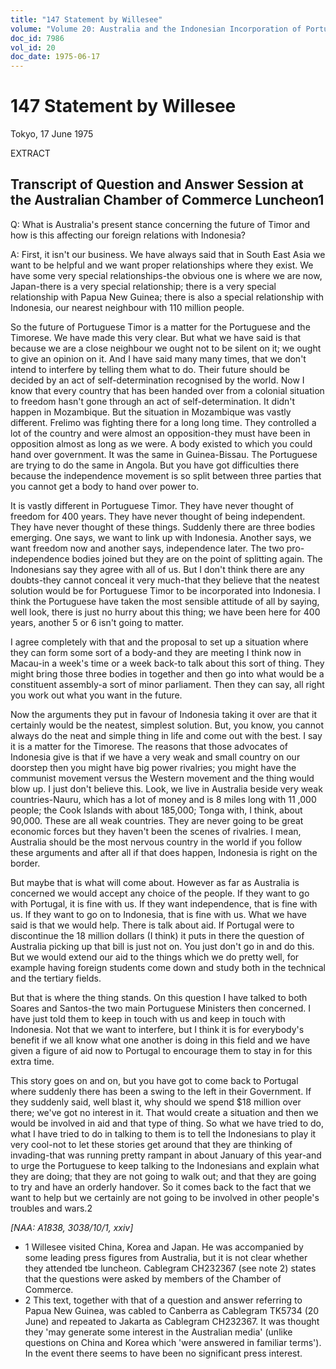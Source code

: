 ```yaml
---
title: "147 Statement by Willesee"
volume: "Volume 20: Australia and the Indonesian Incorporation of Portuguese Timor, 1974-1976"
doc_id: 7986
vol_id: 20
doc_date: 1975-06-17
---
```


# 147 Statement by Willesee

Tokyo, 17 June 1975

EXTRACT

## Transcript of Question and Answer Session at the Australian Chamber of Commerce Luncheon1

Q: What is Australia's present stance concerning the future of Timor and how is this affecting our foreign relations with Indonesia?

A: First, it isn't our business. We have always said that in South East Asia we want to be helpful and we want proper relationships where they exist. We have some very special relationships-the obvious one is where we are now, Japan-there is a very special relationship; there is a very special relationship with Papua New Guinea; there is also a special relationship with Indonesia, our nearest neighbour with 110 million people.

So the future of Portuguese Timor is a matter for the Portuguese and the Timorese. We have made this very clear. But what we have said is that because we are a close neighbour we ought not to be silent on it; we ought to give an opinion on it. And I have said many many times, that we don't intend to interfere by telling them what to do. Their future should be decided by an act of self-determination recognised by the world. Now I know that every country that has been handed over from a colonial situation to freedom hasn't gone through an act of self-determination. It didn't happen in Mozambique. But the situation in Mozambique was vastly different. Frelimo was fighting there for a long long time. They controlled a lot of the country and were almost an opposition-they must have been in opposition almost as long as we were. A body existed to which you could hand over government. It was the same in Guinea-Bissau. The Portuguese are trying to do the same in Angola. But you have got difficulties there because the independence movement is so split between three parties that you cannot get a body to hand over power to.

It is vastly different in Portuguese Timor. They have never thought of freedom for 400 years. They have never thought of being independent. They have never thought of these things. Suddenly there are three bodies emerging. One says, we want to link up with Indonesia. Another says, we want freedom now and another says, independence later. The two pro-independence bodies joined but they are on the point of splitting again. The Indonesians say they agree with all of us. But I don't think there are any doubts-they cannot conceal it very much-that they believe that the neatest solution would be for Portuguese Timor to be incorporated into Indonesia. I think the Portuguese have taken the most sensible attitude of all by saying, well look, there is just no hurry about this thing; we have been here for 400 years, another 5 or 6 isn't going to matter.

I agree completely with that and the proposal to set up a situation where they can form some sort of a body-and they are meeting I think now in Macau-in a week's time or a week back-to talk about this sort of thing. They might bring those three bodies in together and then go into what would be a constituent assembly-a sort of minor parliament. Then they can say, all right you work out what you want in the future.

Now the arguments they put in favour of Indonesia taking it over are that it certainly would be the neatest, simplest solution. But, you know, you cannot always do the neat and simple thing in life and come out with the best. I say it is a matter for the Timorese. The reasons that those advocates of Indonesia give is that if we have a very weak and small country on our doorstep then you might have big power rivalries; you might have the communist movement versus the Western movement and the thing would blow up. I just don't believe this. Look, we live in Australia beside very weak countries-Nauru, which has a lot of money and is 8 miles long with 11 ,000 people; the Cook Islands with about 185,000; Tonga with, I think, about 90,000. These are all weak countries. They are never going to be great economic forces but they haven't been the scenes of rivalries. I mean, Australia should be the most nervous country in the world if you follow these arguments and after all if that does happen, Indonesia is right on the border.

But maybe that is what will come about. However as far as Australia is concerned we would accept any choice of the people. If they want to go with Portugal, it is fine with us. If they want independence, that is fine with us. If they want to go on to Indonesia, that is fine with us. What we have said is that we would help. There is talk about aid. If Portugal were to discontinue the 18 million dollars (I think) it puts in there the question of Australia picking up that bill is just not on. You just don't go in and do this. But we would extend our aid to the things which we do pretty well, for example having foreign students come down and study both in the technical and the tertiary fields.

But that is where the thing stands. On this question I have talked to both Soares and Santos-the two main Portuguese Ministers then concerned. I have just told them to keep in touch with us and keep in touch with Indonesia. Not that we want to interfere, but I think it is for everybody's benefit if we all know what one another is doing in this field and we have given a figure of aid now to Portugal to encourage them to stay in for this extra time.

This story goes on and on, but you have got to come back to Portugal where suddenly there has been a swing to the left in their Government. If they suddenly said, well blast it, why should we spend $18 million over there; we've got no interest in it. That would create a situation and then we would be involved in aid and that type of thing. So what we have tried to do, what I have tried to do in talking to them is to tell the Indonesians to play it very cool-not to let these stories get around that they are thinking of invading-that was running pretty rampant in about January of this year-and to urge the Portuguese to keep talking to the Indonesians and explain what they are doing; that they are not going to walk out; and that they are going to try and have an orderly handover. So it comes back to the fact that we want to help but we certainly are not going to be involved in other people's troubles and wars.2

_[NAA: A1838, 3038/10/1, xxiv]_

  * 1 Willesee visited China, Korea and Japan. He was accompanied by some leading press figures from Australia, but it is not clear whether they attended tbe luncheon. Cablegram CH232367 (see note 2) states that the questions were asked by members of the Chamber of Commerce.
  * 2 This text, together with that of a question and answer referring to Papua New Guinea, was cabled to Canberra as Cablegram TK5734 (20 June) and repeated to Jakarta as Cablegram CH232367. It was thought they 'may generate some interest in the Australian media' (unlike questions on China and Korea which 'were answered in familiar terms'). In the event there seems to have been no significant press interest.


